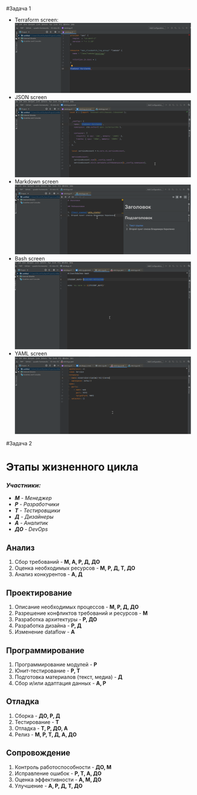 #Задача 1

- Terraform screen: ![TF](img/pycharm64_tf.png)
- JSON screen ![JSON](img/pycharm64_json.png)
- Markdown screen ![MD](img/pycharm64_md.png)
- Bash screen ![bash](img/pycharm64_bash.png)
- YAML screen ![YAML](img/pycharm64_yaml.png)

#Задача 2

# Этапы жизненного цикла

### _Участники:_

* _**М** - Менеджер_
* _**Р** - Разработчики_
* _**Т** - Тестировщики_
* _**Д** - Дизайнеры_
* _**А** - Аналитик_
* _**ДО** - DevOps_


## Анализ

1. Сбор требований - **М, А, Р, Д, ДО**
1. Оценка необходимых ресурсов - **М, Р, Д, Т, ДО**
1. Анализ конкурентов - **А, Д**

## Проектирование

1. Описание необходимых процессов - **М, Р, Д, ДО**
1. Разрешение конфликтов требований и ресурсов - **М**
1. Разработка архитектуры - **Р, ДО**
1. Разработка дизайна - **Р, Д**
1. Изменение dataflow - **А**

## Программирование

1. Программирование модулей - **Р**
1. Юнит-тестирование - **Р, Т**
1. Подготовка материалов (текст, медиа) - **Д**
1. Сбор и/или адаптация данных - **А, Р**

## Отладка

1. Сборка - **ДО, Р, Д**
1. Тестирование - **Т**
1. Отладка - **Т, Р, ДО, А**
1. Релиз - **М, Р, Т, Д, А, ДО**

## Сопровождение 

1. Контроль работоспособности - **ДО, М**
1. Исправление ошибок - **Р, Т, А, ДО**
1. Оценка эффективности - **А, М, ДО**
1. Улучшение - **А, Р, Д, Т, ДО**

